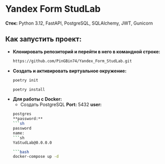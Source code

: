# Yandex Form StudLab

**Стек:** Python 3.12, FastAPI, PostgreSQL, SQLAlchemy, JWT, Gunicorn

## Как запустить проект:

- **Клонировать репозиторий и перейти в него в командной строке:**
    ```sh
    https://github.com/PinGBin74/Yandex_Form_StudLab.git

- **Создать и активировать виртуальное окружение:**
    ```sh
    poetry init

    poetry install

- **Для работы с Docker:**
    - Создать PostgreSQL
    **Port:** 5432
    **user:**
    ```sh
    postgres
    **password:**
    ```sh
  password
    name:
    ```sh
    YaStudLab@0.0.0.0

    ```bash
    docker-compose up -d

